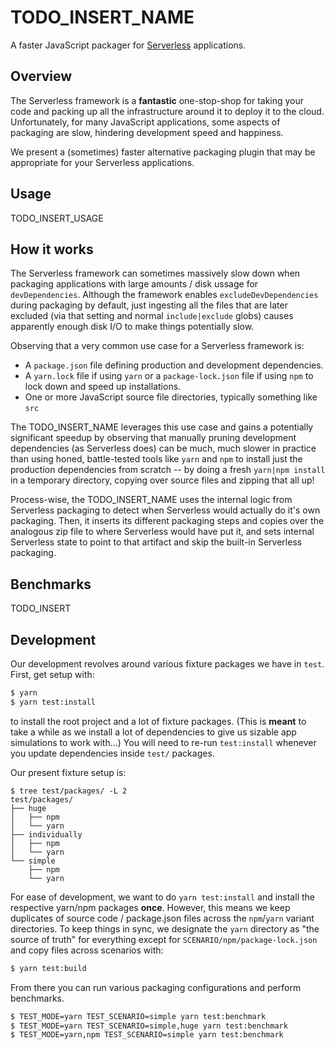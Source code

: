 TODO_INSERT_NAME
================

A faster JavaScript packager for [Serverless][] applications.

## Overview

The Serverless framework is a **fantastic** one-stop-shop for taking your code and packing up all the infrastructure around it to deploy it to the cloud. Unfortunately, for many JavaScript applications, some aspects of packaging are slow, hindering development speed and happiness.

We present a (sometimes) faster alternative packaging plugin that may be appropriate for your Serverless applications.

## Usage

TODO_INSERT_USAGE

## How it works

The Serverless framework can sometimes massively slow down when packaging applications with large amounts / disk ussage for `devDependencies`. Although the framework enables `excludeDevDependencies` during packaging by default, just ingesting all the files that are later excluded (via that setting and normal `include|exclude` globs) causes apparently enough disk I/O to make things potentially slow.

Observing that a very common use case for a Serverless framework is:

- A `package.json` file defining production and development dependencies.
- A `yarn.lock` file if using `yarn` or a `package-lock.json` file if using `npm` to lock down and speed up installations.
- One or more JavaScript source file directories, typically something like `src`

The TODO_INSERT_NAME leverages this use case and gains a potentially significant speedup by observing that manually pruning development dependencies (as Serverless does) can be much, much slower in practice than using honed, battle-tested tools like `yarn` and `npm` to install just the production dependencies from scratch -- by doing a fresh `yarn|npm install` in a temporary directory, copying over source files and zipping that all up!

Process-wise, the TODO_INSERT_NAME uses the internal logic from Serverless packaging to detect when Serverless would actually do it's own packaging. Then, it inserts its different packaging steps and copies over the analogous zip file to where Serverless would have put it, and sets internal Serverless state to point to that artifact and skip the built-in Serverless packaging.

## Benchmarks

TODO_INSERT

## Development

Our development revolves around various fixture packages we have in `test`. First, get setup with:

```sh
$ yarn
$ yarn test:install
```

to install the root project and a lot of fixture packages. (This is **meant** to take a while as we install a lot of dependencies to give us sizable app simulations to work with...) You will need to re-run `test:install` whenever you update dependencies inside `test/` packages.

Our present fixture setup is:

```
$ tree test/packages/ -L 2
test/packages/
├── huge
│   ├── npm
│   └── yarn
├── individually
│   ├── npm
│   └── yarn
└── simple
    ├── npm
    └── yarn
```

For ease of development, we want to do `yarn test:install` and install the respective yarn/npm packages **once**. However, this means we keep duplicates of source code / package.json files across the `npm`/`yarn` variant directories. To keep things in sync, we designate the `yarn` directory as "the source of truth" for everything except for `SCENARIO/npm/package-lock.json` and copy files across scenarios with:

```sh
$ yarn test:build
```

From there you can run various packaging configurations and perform benchmarks.

```sh
$ TEST_MODE=yarn TEST_SCENARIO=simple yarn test:benchmark
$ TEST_MODE=yarn TEST_SCENARIO=simple,huge yarn test:benchmark
$ TEST_MODE=yarn,npm TEST_SCENARIO=simple yarn test:benchmark
```

[Serverless]: https://serverless.com/
